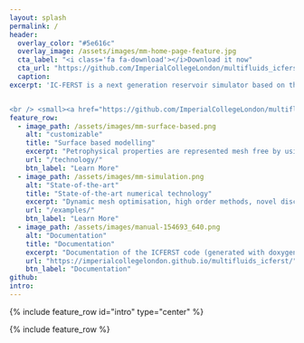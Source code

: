 ```yaml
---
layout: splash
permalink: /
header:
  overlay_color: "#5e616c"
  overlay_image: /assets/images/mm-home-page-feature.jpg
  cta_label: "<i class='fa fa-download'></i>Download it now"
  cta_url: "https://github.com/ImperialCollegeLondon/multifluids_icferst/archive/refs/heads/master.zip"
  caption:
excerpt: 'IC-FERST is a next generation reservoir simulator based on the Double-Control-Volume Finite Element method, dynamic unstructured mesh optimisation and surface-based modelling for the geological representation. IC-FERST is free and open-source (AGPLv3).


<br /> <small><a href="https://github.com/ImperialCollegeLondon/multifluids_icferst">Github repository</a></small><br /><br /> {::nomarkdown}{:/nomarkdown}'
feature_row:
  - image_path: /assets/images/mm-surface-based.png
    alt: "customizable"
    title: "Surface based modelling"
    excerpt: "Petrophysical properties are represented mesh free by using NURBS surfaces."
    url: "/technology/"
    btn_label: "Learn More"
  - image_path: /assets/images/mm-simulation.png
    alt: "State-of-the-art"
    title: "State-of-the-art numerical technology"
    excerpt: "Dynamic mesh optimisation, high order methods, novel discretizations, resilient against 'poor' quality meshes, etc. "
    url: "/examples/"
    btn_label: "Learn More"
  - image_path: /assets/images/manual-154693_640.png
    alt: "Documentation"
    title: "Documentation"
    excerpt: "Documentation of the ICFERST code (generated with doxygen)."
    url: "https://imperialcollegelondon.github.io/multifluids_icferst/"
    btn_label: "Documentation"
github:
intro:
---
```


{% include feature_row id="intro" type="center" %}

{% include feature_row %}



